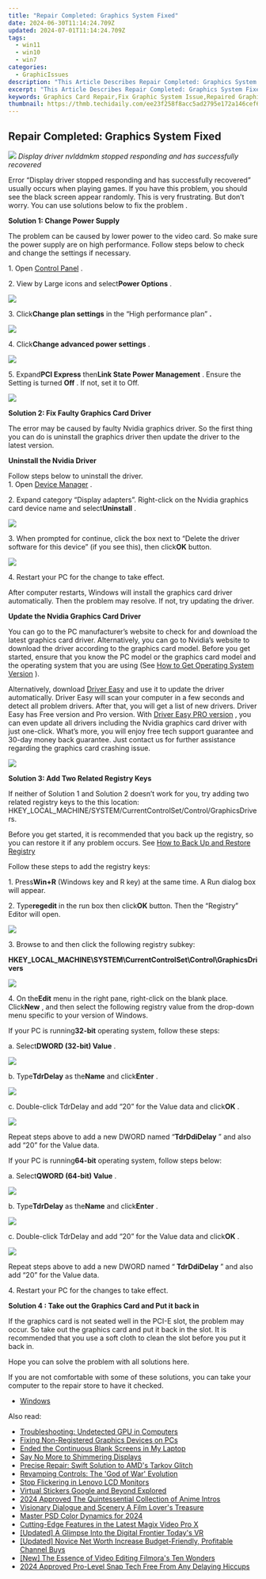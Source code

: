 ```yaml
---
title: "Repair Completed: Graphics System Fixed"
date: 2024-06-30T11:14:24.709Z
updated: 2024-07-01T11:14:24.709Z
tags:
  - win11
  - win10
  - win7
categories:
  - GraphicIssues
description: "This Article Describes Repair Completed: Graphics System Fixed"
excerpt: "This Article Describes Repair Completed: Graphics System Fixed"
keywords: Graphics Card Repair,Fix Graphic System Issue,Repaired Graphics Setup,Graphic System Repair Service,Resolved Graphics Problem,Restored Graphic System Functionality,Graphics Repair Technician Expertise
thumbnail: https://thmb.techidaily.com/ee23f258f8acc5ad2795e172a146cef682a3a259b32871693580ae9137133cdf.jpg
---
```


## Repair Completed: Graphics System Fixed

![](https://images.drivereasy.com/wp-content/uploads/2017/04/img_58fd77e68afed.jpg)
 _Display driver nvlddmkm stopped responding and has successfully recovered_
  
 Error “Display driver stopped responding and has successfully recovered” usually occurs when playing games. If you have this problem, you should see the black screen appear randomly. This is very frustrating. But don’t worry. You can use solutions below to fix the problem .  
  
**Solution 1: Change Power Supply**
  
 The problem can be caused by lower power to the video card. So make sure the power supply are on high performance. Follow steps below to check and change the settings if necessary.  
  
 1\. Open [Control Panel](https://tools.techidaily.com/drivereasy/download/) .  
  
 2\. View by Large icons and select**Power Options** .  
  
![](https://images.drivereasy.com/wp-content/uploads/2017/04/img_58fdc56193bee.jpg)
  
 3\. Click**Change plan settings** in the “High performance plan” **.**
  
![](https://images.drivereasy.com/wp-content/uploads/2017/04/img_58fdc6095a244.jpg)
  
 4\. Click**Change advanced power settings** .  
  
![](https://images.drivereasy.com/wp-content/uploads/2017/04/img_58fdc662f10a7.png)
  
 5\. Expand**PCI Express** then**Link State Power Management** . Ensure the Setting is turned **Off** . If not, set it to Off.  
  
![](https://images.drivereasy.com/wp-content/uploads/2017/04/img_58fdc6a8bb61b.png)
  
 **Solution 2: Fix Faulty Graphics Card Driver**
  
 The error may be caused by faulty Nvidia graphics driver. So the first thing you can do is uninstall the graphics driver then update the driver to the latest version.  
  
 **Uninstall the Nvidia Driver**
  
 Follow steps below to uninstall the driver.  
 1\. Open [Device Manager](https://tools.techidaily.com/drivereasy/download/) .  
  
 2\. Expand category “Display adapters”. Right-click on the Nvidia graphics card device name and select**Uninstall** .  
  
![](https://images.drivereasy.com/wp-content/uploads/2017/04/img_58fd7f5175ab6.jpg)

 3\. When prompted for continue, click the box next to “Delete the driver software for this device” (if you see this), then click**OK**  button.  
  
![](https://images.drivereasy.com/wp-content/uploads/2017/04/img_58fd7f69c729a.png)
  
 4\. Restart your PC for the change to take effect.  
  
 After computer restarts, Windows will install the graphics card driver automatically. Then the problem may resolve. If not, try updating the driver.  
  
**Update the Nvidia Graphics Card Driver**
  
 You can go to the PC manufacturer’s website to check for and download the latest graphics card driver. Alternatively, you can go to Nvidia’s website to download the driver according to the graphics card model. Before you get started, ensure that you know the PC model or the graphics card model and the operating system that you are using (See [How to Get Operating System Version](https://tools.techidaily.com/drivereasy/download/) ).  
  
 Alternatively, download [Driver Easy](https://tools.techidaily.com/drivereasy/download/) and use it to update the driver automatically. Driver Easy will scan your computer in a few seconds and detect all problem drivers. After that, you will get a list of new drivers. Driver Easy has Free version and Pro version. With [Driver Easy PRO version](https://tools.techidaily.com/drivereasy/download/) , you can even update all drivers including the Nvidia graphics card driver with just one-click. What’s more, you will enjoy free tech support guarantee and 30-day money back guarantee. Just contact us for further assistance regarding the graphics card crashing issue.  
  
![](https://images.drivereasy.com/wp-content/uploads/2017/04/img_58fda0c612fb9.png)

**Solution 3: Add Two Related Registry Keys**
  
 If neither of Solution 1 and Solution 2 doesn’t work for you, try adding two related registry keys to the this location:  HKEY\_LOCAL\_MACHINE/SYSTEM/CurrentControlSet/Control/GraphicsDrivers.
  
 Before you get started, it is recommended that you back up the registry, so you can restore it if any problem occurs. See [How to Back Up and Restore Registry](https://tools.techidaily.com/drivereasy/download/)
  
 Follow these steps to add the registry keys:  
  
 1\. Press**Win+R** (Windows key and R key) at the same time. A Run dialog box will appear.  
  
 2\. Type**regedit** in the run box then click**OK** button. Then the “Registry” Editor will open.  
  
![](https://images.drivereasy.com/wp-content/uploads/2016/02/img_56d1514256cf9.png)

 3\. Browse to and then click the following registry subkey:

 **HKEY\_LOCAL\_MACHINE\\SYSTEM\\CurrentControlSet\\Control\\GraphicsDrivers**
  
![](https://images.drivereasy.com/wp-content/uploads/2016/02/img_56d15158994b0.png)

  4\. On the**Edit** menu in the right pane, right-click on the blank place. Click**New** , and then select the following registry value from the drop-down menu specific to your version of Windows.

 If your PC is running**32-bit** operating system, follow these steps:  
  
 a. Select**DWORD (32-bit) Value** .  
  
![](https://images.drivereasy.com/wp-content/uploads/2016/02/img_56d151767ad5b.png)

  b. Type**TdrDelay** as the**Name** and click**Enter** .  
  
![](https://images.drivereasy.com/wp-content/uploads/2016/02/img_56d15185e69a6.png)

 c. Double-click TdrDelay and add “20” for the Value data and click**OK** .  
  
![](https://images.drivereasy.com/wp-content/uploads/2017/04/img_58fdcefb5f556.png)

 Repeat steps above to add a new DWORD named “**TdrDdiDelay** ” and also add “20” for the Value data.  
  
 If your PC is running**64-bit** operating system, follow steps below:

 a. Select**QWORD (64-bit) Value** .  
  
![](https://images.drivereasy.com/wp-content/uploads/2016/02/img_56d151bc4d971.png)

  b. Type**TdrDelay** as the**Name** and click**Enter** .  
  
![](https://images.drivereasy.com/wp-content/uploads/2016/02/img_56d151caa9437.png)

  c. Double-click TdrDelay and add “20” for the Value data and click**OK** .  
  
![](https://images.drivereasy.com/wp-content/uploads/2017/04/img_58fdd06cb443f.png)

 Repeat steps above to add a new DWORD named “ **TdrDdiDelay** ” and also add  “20” for the Value data.  
  
4\. Restart your PC for the changes to take effect.

**Solution 4 : Take out the Graphics Card and Put it back in**
  
 If the graphics card is not seated well in the PCI-E slot, the problem may occur. So take out the graphics card and put it back in the slot. It is recommended that you use a soft cloth to clean the slot before you put it back in.  
  
 Hope you can solve the problem with all solutions here.  
  
 If you are not comfortable with some of these solutions, you can take your computer to the repair store to have it checked.

* [Windows](https://tools.techidaily.com/drivereasy/download/)

<ins class="adsbygoogle"
     style="display:block"
     data-ad-format="autorelaxed"
     data-ad-client="ca-pub-7571918770474297"
     data-ad-slot="1223367746"></ins>



<ins class="adsbygoogle"
     style="display:block"
     data-ad-client="ca-pub-7571918770474297"
     data-ad-slot="8358498916"
     data-ad-format="auto"
     data-full-width-responsive="true"></ins>

<span class="atpl-alsoreadstyle">Also read:</span>
<div><ul>
<li><a href="https://graphic-issues.techidaily.com/troubleshooting-undetected-gpu-in-computers/"><u>Troubleshooting: Undetected GPU in Computers</u></a></li>
<li><a href="https://graphic-issues.techidaily.com/fixing-non-registered-graphics-devices-on-pcs/"><u>Fixing Non-Registered Graphics Devices on PCs</u></a></li>
<li><a href="https://graphic-issues.techidaily.com/ended-the-continuous-blank-screens-in-my-laptop/"><u>Ended the Continuous Blank Screens in My Laptop</u></a></li>
<li><a href="https://graphic-issues.techidaily.com/say-no-more-to-shimmering-displays/"><u>Say No More to Shimmering Displays</u></a></li>
<li><a href="https://graphic-issues.techidaily.com/precise-repair-swift-solution-to-amds-tarkov-glitch/"><u>Precise Repair: Swift Solution to AMD's Tarkov Glitch</u></a></li>
<li><a href="https://graphic-issues.techidaily.com/revamping-controls-the-god-of-war-evolution/"><u>Revamping Controls: The 'God of War' Evolution</u></a></li>
<li><a href="https://graphic-issues.techidaily.com/stop-flickering-in-lenovo-lcd-monitors/"><u>Stop Flickering in Lenovo LCD Monitors</u></a></li>
<li><a href="https://extra-tips.techidaily.com/virtual-stickers-google-and-beyond-explored/"><u>Virtual Stickers  Google and Beyond Explored</u></a></li>
<li><a href="https://some-tips.techidaily.com/2024-approved-the-quintessential-collection-of-anime-intros/"><u>2024 Approved  The Quintessential Collection of Anime Intros</u></a></li>
<li><a href="https://extra-hints.techidaily.com/visionary-dialogue-and-scenery-a-film-lovers-treasure/"><u>Visionary Dialogue and Scenery  A Film Lover's Treasure</u></a></li>
<li><a href="https://extra-approaches.techidaily.com/master-psd-color-dynamics-for-2024/"><u>Master PSD Color Dynamics for 2024</u></a></li>
<li><a href="https://extra-information.techidaily.com/cutting-edge-features-in-the-latest-magix-video-pro-x/"><u>Cutting-Edge Features in the Latest Magix Video Pro X</u></a></li>
<li><a href="https://extra-lessons.techidaily.com/updated-a-glimpse-into-the-digital-frontier-todays-vr/"><u>[Updated] A Glimpse Into the Digital Frontier  Today's VR</u></a></li>
<li><a href="https://facebook-record-videos.techidaily.com/updated-novice-net-worth-increase-budget-friendly-profitable-channel-buys/"><u>[Updated] Novice Net Worth Increase  Budget-Friendly, Profitable Channel Buys</u></a></li>
<li><a href="https://some-skills.techidaily.com/new-the-essence-of-video-editing-filmoras-ten-wonders/"><u>[New] The Essence of Video Editing  Filmora's Ten Wonders</u></a></li>
<li><a href="https://remote-screen-capture.techidaily.com/2024-approved-pro-level-snap-tech-free-from-any-delaying-hiccups/"><u>2024 Approved  Pro-Level Snap Tech  Free From Any Delaying Hiccups</u></a></li>
</ul></div>
